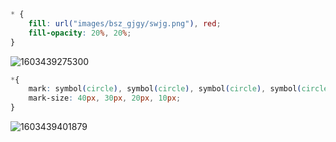 ```css
* {
    fill: url("images/bsz_gjgy/swjg.png"), red;
    fill-opacity: 20%, 20%;
}
```

![1603439275300](https://pzy-images.oss-cn-hangzhou.aliyuncs.com/img/202208021043214.png)



```css
*{
    mark: symbol(circle), symbol(circle), symbol(circle), symbol(circle);
    mark-size: 40px, 30px, 20px, 10px;
}
```

![1603439401879](https://pzy-images.oss-cn-hangzhou.aliyuncs.com/img/202208021043215.png)